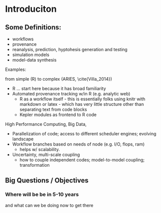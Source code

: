 # Introduciton


## Some Definitions:
 * workflows
 * provenance
 * reanalysis, prediction, hyptohesis generation and testing
 * simulation models
 * model-data synthesis
   
Examples:

from simple (R) to complex (ARIES, \cite{Villa_2014}) 

* R ... start here because it has broad familiarity
 * Automated provenance tracking w/in R (e.g. analytic web)
    * R as a workflow itself - this is essentially folks using knitr with markdown or latex - which has very little structure other than separating text from code blocks
    * Kepler modules as frontend to R code


High Performance Computing, Big Data, 
   * Parallelization of code; access to different scheduler engines; evolving landscape
   * Workflow branches based on needs of node (e.g. I/O, flops, ram)
     * helps w/ scalability. 
   * Uncertainty, multi-scale coupling
     * how to couple independent codes; model-to-model coupling; transformation


## Big Questions / Objectives 

### Where will be be in 5-10 years

and what can we be doing now to get there